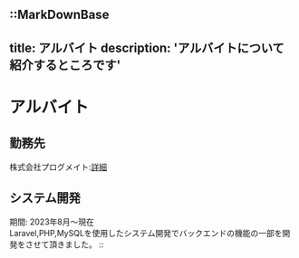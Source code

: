 ::MarkDownBase
---
title: アルバイト
description: 'アルバイトについて紹介するところです'
---

# アルバイト

## 勤務先
株式会社プログメイト:[詳細](https://biz.progmate.jp)<br>

## システム開発
期間: 2023年8月〜現在<br>
Laravel,PHP,MySQLを使用したシステム開発でバックエンドの機能の一部を開発をさせて頂きました。
::